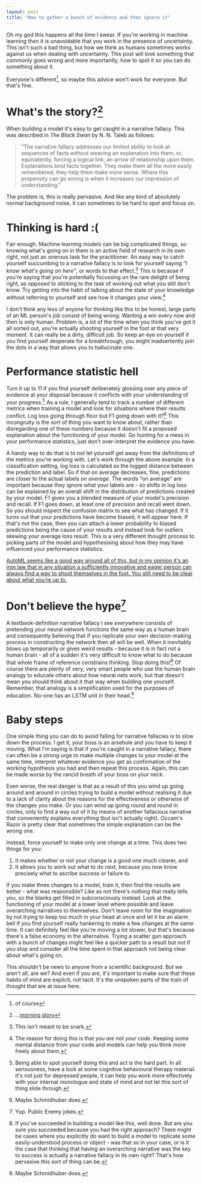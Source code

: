 ```yaml
---
layout: post
title: "How to gather a bunch of evidence and then ignore it"
---
```


Oh my god this happens all the time I swear. If you're working in machine learning then it is unavoidable that you work in the presence of uncertainty. This isn't such a bad thing, but how we think as humans sometimes works against us when dealing with uncertainty. This post will look something that commonly goes wrong and more importantly, how to spot it so you can do something about it.

Everyone's different[^1], so maybe this advice won't work for everyone. But that's fine.

# What's the story?[^2]

When building a model it's easy to get caught in a narrative fallacy. This was described in _The Black Swan_ by N. N. Taleb as follows:

> "The narrative fallacy addresses our limited ability to look at sequences of facts without weaving an explanation into them, or, equivalently, forcing a logical link, an arrow of relationship upon them. Explanations bind facts together. They make them all the more easily remembered; they help them make more sense. Where this propensity can go wrong is when it increases our impression of understanding."

The problem is, this is really pervasive. And like any kind of absolutely normal background noise, it can sometimes to be hard to spot and focus on.

# Thinking is hard :(

Fair enough. Machine learning models can be big complicated things, so knowing what's going on in them is an active field of research in its own right, not just an onerous task for the practitioner. An easy way to catch yourself succumbing to a narrative fallacy is to look for yourself saying _"I know what's going on here"_, or words to that effect.[^6] This is because if you're saying that you're potentially focussing on the rare delight of being right, as opposed to sticking to the task of working out what you still don't know. Try getting into the habit of talking about the state of your knowledge without referring to yourself and see how it changes your view.[^3]

I don't think any less of anyone for thinking like this to be honest, large parts of an ML person's job consist of being wrong. Wanting a win every now and then is only human. Problem is, a lot of the time when you think you've got it all sorted out, you're actually shooting yourself in the foot at that very moment. It can really be a dirty, difficult job. So keep an eye on yourself if you find yourself desperate for a breakthrough, you might inadvertently join the dots in a way that allows you to hallucinate one. 

# Performance statistic hell

Turn it up to 11 if you find yourself deliberately glossing over any piece of evidence at your disposal because it conflicts with your understanding of your progress.[^4] As a rule, I generally tend to track a number of different metrics when training a model and look for situations where their results conflict. Log loss going through floor but F1 going down with it?[^7] This incongruity is the sort of thing you want to know about, rather than disregarding one of these numbers because it doesn't fit a proposed explanation about the functioning of your model. Go hunting for a mess in your performance statistics, just don't over-interpret the evidence you have. 

A handy way to do that is to not let yourself get away from the definitions of the metrics you're working with. Let's work through the above example. In a classification setting, log loss is calculated as the logged distance between the prediction and label. So if that on average decreases, fine, predictions are closer to the actual labels _on average_. The words "on average" are important because they ignore what your labels are - so shifts in log loss can be explained by an overall shift in the distribution of predictions created by your model. F1 gives you a blended measure of your model's precision and recall. If F1 goes down, at least one of precision and recall went down. So you should inspect the confusion matrix to see what has changed. If it turns out that your predictions have become biased, it will appear here. If that's not the case, then you can attach a lower probability to biased predictions being the cause of your results and instead look for outliers skewing your average loss result. This is a very different thought process to picking parts of the model and hypothesising about how they may have influenced your performance statistics.

[AutoML seems like a good way around all of this, but in my opinion it's an iron law that in any situation a sufficiently innovative and eager person can always find a way to shoot themselves in the foot. You still need to be clear about what you're up to.](2019-06-13-Shooting_Yourself_in_the_Foot_with_AutoML.md)

# Don't believe the hype[^8]

A textbook-definition narrative fallacy I see _everywhere_ consists of pretending your neural network functions the same way as a human brain and consequently believing that if you replicate your own decision-making process in constructing the network then all will be well. When it inevitably blows up temporarily or gives weird results - because it is in fact not a human brain - all of a sudden it's very difficult to know what to do because that whole frame of reference constrains thinking. Stop doing this![^5] Of course there are plenty of very, very smart people who use the human brain analogy to educate others about how neural nets work, but that doesn't mean you should think about it that way when building one yourself. Remember, that analogy is a simplification used for the purposes of education. No-one has an LSTM unit in their head.[^7]

# Baby steps

One simple thing you can do to avoid falling for narrative fallacies is to slow down the process. I get it, your boss is an arsehole and you have to keep it moving. What I'm saying is that if you're caught in a narrative fallacy, there can often be a strong urge to make multiple changes to your model at the same time, interpret whatever evidence you get as confirmation of the working hypothesis you had and then repeat this process. Again, this can be made worse by the rancid breath of your boss on your neck.

Even worse, the real danger is that as a result of this you wind up going around and around in circles trying to build a model without realising it due to a lack of clarity about the reasons for the effectiveness or otherwise of the changes you make. Or you can wind up going round and round in circles, only to find a way out of it by means of another fallacious narrative that conveniently explains everything (but isn't actually right). Occam's Razor is pretty clear that sometimes the simple explanation can be the wrong one.

Instead, force yourself to make only one change at a time. This does two things for you:

1) It makes whether or not your change is a good one much clearer, and
2) It allows you to work out what to do next, because you now know precisely what to ascribe success or failure to.

If you make three changes to a model, train it, then find the results are better - what was responsible? Like as not there's nothing that really tells you, so the blanks get filled in subconsciously instead. Look at the functioning of your model at a lower level where possible and leave overarching narratives to themselves. Don't leave room for the imagination by not trying to keep too much in your head at once and let it be an alarm bell if you find yourself really hankering to make a few changes at the same time. It can definitely feel like you're moving a lot slower, but that's because there's a false economy in the alternative. Trying a scatter gun approach with a bunch of changes might feel like a quicker path to a result but not if you stop and consider all the time spent in that approach not being clear about what's going on.

This shouldn't be news to anyone from a scientific background. But we aren't all, are we? And even if you are, it's important to make sure that these habits of mind are explicit, not tacit. It's the unspoken parts of the train of thought that are at issue here.






[^1]: of course
[^2]: ...[morning glory](https://www.youtube.com/watch?v=Wm54XyLwBAk)
[^3]: The reason for doing this is that _you are not your code_. Keeping some mental distance from your code and models can help you think more freely about them.
[^4]: Being able to spot yourself doing this and act is the hard part. In all seriousness, have a look at some cognitive behavioural therapy material. It's not just for depressed people, it can help you work more effectively with your internal monologue and state of mind and not let this sort of thing slide through.
[^5]: If you've succeeded in building a model like this, well done. But are you sure you succeeded because you had the right approach? There might be cases where you explicitly do want to build a model to replicate some easily-understood process or object - was that so in your case, or is it the case that thinking that having an overarching narrative was the key to success is actually a narrative fallacy in its own right? That's how pervasive this sort of thing can be. 
[^6]: This isn't meant to be snark.
[^7]: Maybe Schmidhuber does.
[^8]: Yup. Public Enemy jokes.
